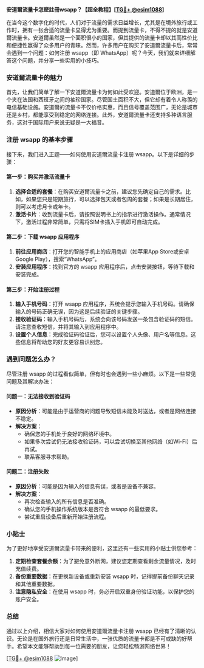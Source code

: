**安道爾流量卡怎麽註冊wsapp？【超全教程】[[TG💪+ @esim1088](https://t.me/s/esim1088)]**

在当今这个数字化的时代，人们对于流量的需求日益增长，尤其是在境外旅行或工作时，拥有一张合适的流量卡显得尤为重要。而提到流量卡，不得不提的就是安道爾流量卡。安道爾虽然是一个面积很小的国家，但其提供的流量卡却以其高性价比和便捷性赢得了众多用户的青睐。然而，许多用户在购买了安道爾流量卡后，常常会遇到一个问题：如何注册 wsapp（即 WhatsApp）呢？今天，我们就来详细解答这个问题，并分享一些实用的小技巧。

### 安道爾流量卡的魅力

首先，让我们简单了解一下安道爾流量卡为何如此受欢迎。安道爾位于欧洲，是一个夹在法国和西班牙之间的袖珍国家。尽管国土面积不大，但它却有着令人称羡的电信基础设施。安道爾的流量卡不仅价格实惠，而且信号覆盖范围广，无论是城市还是乡村，都能享受到稳定的网络连接。此外，安道爾流量卡还支持多种语言服务，这对于国际用户来说无疑是一大福音。

### 注册 wsapp 的基本步骤

接下来，我们进入正题——如何使用安道爾流量卡注册 wsapp。以下是详细的步骤：

#### 第一步：购买并激活流量卡

1. **选择合适的套餐**：在购买安道爾流量卡之前，建议您先确定自己的需求。比如，如果您只是短期旅行，可以选择包天或者包周的套餐；如果是长期居住，则可以考虑月卡或年卡。
2. **激活卡片**：收到流量卡后，请按照说明书上的指示进行激活操作。通常情况下，激活过程非常简单，只需将SIM卡插入手机即可自动完成。

#### 第二步：下载 wsapp 应用程序

1. **前往应用商店**：打开您的智能手机上的应用商店（如苹果App Store或安卓Google Play），搜索“WhatsApp”。
2. **安装应用程序**：找到官方的 wsapp 应用程序后，点击安装按钮，等待下载和安装完成。

#### 第三步：开始注册过程

1. **输入手机号码**：打开 wsapp 应用程序，系统会提示您输入手机号码。请确保输入的号码正确无误，因为这是后续验证的关键步骤。
2. **接收验证码**：输入手机号码后，系统会向该号码发送一条包含验证码的短信。请注意查收短信，并将其输入到应用程序中。
3. **设置个人信息**：完成验证码验证后，您可以设置个人头像、用户名等信息。这些信息将帮助您的好友更容易识别您。

### 遇到问题怎么办？

尽管注册 wsapp 的过程看似简单，但有时也会遇到一些小麻烦。以下是一些常见问题及其解决办法：

#### 问题一：无法接收到验证码

- **原因分析**：可能是由于运营商的问题导致短信未能及时送达，或者是网络连接不稳定。
- **解决方案**：
  - 确保您的手机处于良好的网络环境中。
  - 如果多次尝试仍无法接收验证码，可以尝试切换至其他网络（如Wi-Fi）后再试。
  - 联系客服寻求帮助。

#### 问题二：注册失败

- **原因分析**：可能是因为输入的信息有误，或者是设备不兼容。
- **解决方案**：
  - 再次检查输入的所有信息是否准确。
  - 确认您的手机操作系统版本是否符合 wsapp 的最低要求。
  - 尝试重启设备后重新开始注册流程。

### 小贴士

为了更好地享受安道爾流量卡带来的便利，这里还有一些实用的小贴士供您参考：

1. **定期检查套餐余额**：为了避免意外断网，建议您定期查看剩余流量情况，及时充值续费。
2. **备份重要数据**：在更换新设备或重新安装 wsapp 时，记得提前备份聊天记录和其他重要数据。
3. **注意隐私安全**：在使用 wsapp 时，务必开启双重身份验证功能，以保护您的账户安全。

### 总结

通过以上介绍，相信大家对如何使用安道爾流量卡注册 wsapp 已经有了清晰的认识。无论是在国外旅行还是日常生活中，一张优质的流量卡都是不可或缺的好帮手。希望本文能够帮助到每一位需要的朋友，让您轻松畅游网络世界！

[[TG💪+ @esim1088](https://t.me/s/esim1088) ![Image](https://i.postimg.cc/4NQfJmqS/Snipaste-2025-05-13-00-14-12.png)]